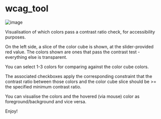 # wcag_tool

![image](https://github.com/user-attachments/assets/2843325e-5cf4-472e-b760-b29223c3dc35)

Visualisation of which colors pass a contrast ratio check, for accessibility purposes.

On the left side, a slice of the color cube is shown, at the slider-provided red value. The colors shown are ones that pass the contrast test - everything else is transparent.

You can select 1-3 colors for comparing against the color cube colors.

The associated checkboxes apply the corresponding constraint that the contrast ratio between those colors and the color cube slice should be >= the specified minimum contrast ratio.

You can visualise the colors and the hovered (via mouse) color as foreground/background and vice versa.

Enjoy!
